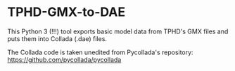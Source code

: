 # TPHD-GMX-to-DAE
This Python 3 (!!!) tool exports basic model data from TPHD's GMX files and puts them into Collada (.dae) files.

The Collada code is taken unedited from Pycollada's repository:
https://github.com/pycollada/pycollada
